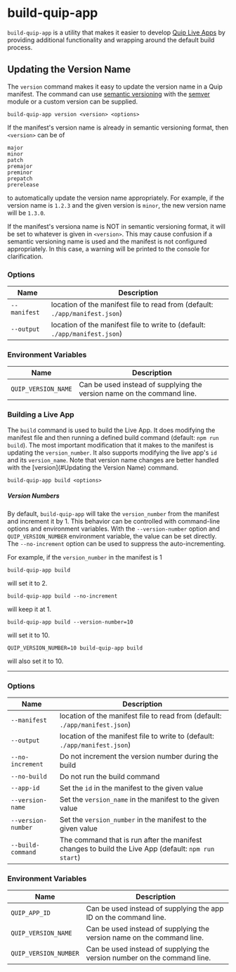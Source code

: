 # build-quip-app
`build-quip-app` is a utility that makes it easier to  develop [Quip Live Apps](https://salesforce.quip.com/dev/liveapps/) by providing additional functionality and wrapping around the default build process.

## Updating the Version Name
The `version` command makes it easy to update the version name in a Quip manifest.  The command can use [semantic versioning](https://semver.org/) with the [semver](https://www.npmjs.com/package/semver) module or a custom version can be supplied.
```
build-quip-app version <version> <options>
```

If the manifest's version name is already in semantic versioning format, then `<version>` can be of 
```
major
minor
patch
premajor
preminor
prepatch
prerelease
```
to automatically update the version name appropriately.  For example, if the version name is `1.2.3` and the given version is `minor`, the new version name will be `1.3.0`.

If the manifest's versiona name is NOT in semantic versioning format, it will be set to whatever is given in `<version>`.  This may cause confusion if a semantic versioning name is used and the manifest is not configured appropriately.  In this case, a warning will be printed to the console for clarification.

### Options
Name|Description
------|-----------
`--manifest`|location of the manifest file to read from (default: `./app/manifest.json`)
`--output`|location of the manifest file to write to (default: `./app/manifest.json`)

### Environment Variables
Name|Description
----|-----------
`QUIP_VERSION_NAME`|Can be used instead of supplying the version name on the command line.

### Building a Live App
The `build` command is used to build the Live App.  It does modifying the manifest file and then running a defined build command (default: `npm run build`).  The most important modification that it makes to the manifest is updating the `version_number`.  It also supports modifying the live app's `id` and its `version_name`.  Note that version name changes are better handled with the [version](#Updating the Version Name) command.

```
build-quip-app build <options>
```

##### Version Numbers
By default, `build-quip-app` will take the `version_number` from the manifest and increment it by 1.  This behavior can be controlled with command-line options and environment variables.  With the `--version-number` option and `QUIP_VERSION_NUMBER` environment variable, the value can be set directly. The `--no-increment` option can be used to suppress the auto-incrementing.

For example, if the `version_number` in the manifest is 1
```
build-quip-app build
```
will set it to 2.
```
build-quip-app build --no-increment
```
will keep it at 1.
```
build-quip-app build --version-number=10
```
will set it to 10.
```
QUIP_VERSION_NUMBER=10 build-quip-app build
```
will also set it to 10.

---

### Options
Name|Description
------|-----------
`--manifest`|location of the manifest file to read from (default: `./app/manifest.json`)
`--output`|location of the manifest file to write to (default: `./app/manifest.json`)
`--no-increment`|Do not increment the version number during the build
`--no-build`|Do not run the build command
`--app-id`|Set the `id` in the manifest to the given value
`--version-name`|Set the `version_name` in the manifest to the given value
`--version-number`|Set the `version_number` in the manifest to the given value
`--build-command`|The command that is run after the manifest changes to build the Live App (default: `npm run start`)

### Environment Variables
Name|Description
----|-----------
`QUIP_APP_ID`|Can be used instead of supplying the app ID on the command line.
`QUIP_VERSION_NAME`|Can be used instead of supplying the version name on the command line.
`QUIP_VERSION_NUMBER`|Can be used instead of supplying the version number on the command line.